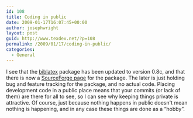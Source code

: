 ```yaml
---
id: 108
title: Coding in public
date: 2009-01-17T16:07:45+00:00
author: josephwright
layout: post
guid: http://www.texdev.net/?p=108
permalink: /2009/01/17/coding-in-public/
categories:
  - General
---
```

I see that the [biblatex](http://tug.ctan.org/cgi-bin/ctanPackageInformation.py?id=biblatex) package has been updated to version 0.8c, and that there is now a [SourceForge page](http://sourceforge.net/projects/biblatex/) for the package. The later is just holding bug and feature tracking for the package, and no actual code. Placing development code in a public place means that your commits (or lack of them) are there for all to see, so I can see why keeping things private is attractive. Of course, just because nothing happens in public doesn't mean nothing is happening, and in any case these things are done as a “hobby”.
